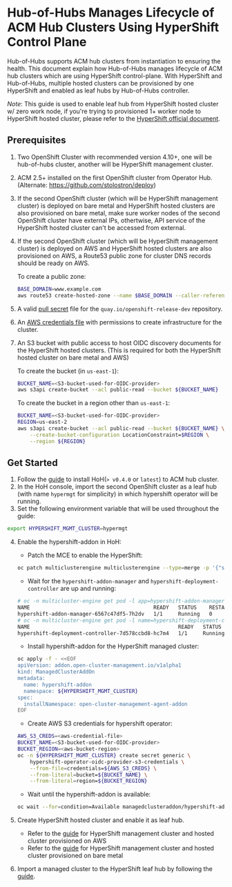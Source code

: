# Hub-of-Hubs Manages Lifecycle of ACM Hub Clusters Using HyperShift Control Plane

Hub-of-Hubs supports ACM hub clusters from instantiation to ensuring the health. This document explain how Hub-of-Hubs manages lifecycle of ACM hub clusters which are using HyperShift control-plane. With HyperShift and Hub-of-Hubs, multiple hosted clusters can be provisioned by one HyperShift and enabled as leaf hubs by Hub-of-Hubs controller.

_Note_: This guide is used to enable leaf hub from HyperShift hosted cluster w/ zero work node, if you're trying to provisioned 1+ worker node to HyperShift hosted cluster, please refer to the [HyperShift official document](https://hypershift-docs.netlify.app/).

## Prerequisites

1. Two OpenShift Cluster with recommended version 4.10+, one will be hub-of-hubs cluster, another will be HyperShift management cluster.
2. ACM 2.5+ installed on the first OpenShift cluster from Operator Hub. (Alternate: https://github.com/stolostron/deploy)
3. If the second OpenShift cluster (which will be HyperShift management cluster) is deployed on bare metal and HyperShift hosted clusters are also provisioned on bare metal, make sure worker nodes of the second OpenShift cluster have external IPs, othertwise, API service of the HyperShift hosted cluster can't be accessed from external.
4. If the second OpenShift cluster (which will be HyperShift management cluster) is deployed on AWS and HyperShift hosted clusters are also provisioned on AWS, a Route53 public zone for cluster DNS records should be ready on AWS.

    To create a public zone:

    ```bash
    BASE_DOMAIN=www.example.com
    aws route53 create-hosted-zone --name $BASE_DOMAIN --caller-reference $(whoami)-$(date --rfc-3339=date)
    ```

5. A valid [pull secret](https://cloud.redhat.com/openshift/install/aws/installer-provisioned) file for the `quay.io/openshift-release-dev` repository.
6. An [AWS credentials file](https://docs.aws.amazon.com/cli/latest/userguide/cli-configure-files.html) with permissions to create infrastructure for the cluster.
7. An S3 bucket with public access to host OIDC discovery documents for the HyperShift hosted clusters. (This is required for both the HyperShift hosted cluster on bare metal and AWS)

    To create the bucket (in `us-east-1`):

    ```bash
    BUCKET_NAME=<S3-bucket-used-for-OIDC-provider>
    aws s3api create-bucket --acl public-read --bucket ${BUCKET_NAME}
    ```

    To create the bucket in a region other than `us-east-1`:

    ```bash
    BUCKET_NAME=<S3-bucket-used-for-OIDC-provider>
    REGION=us-east-2
    aws s3api create-bucket --acl public-read --bucket ${BUCKET_NAME} \
        --create-bucket-configuration LocationConstraint=$REGION \
        --region ${REGION}
    ```

## Get Started

1. Follow the [guide](https://github.com/stolostron/multicluster-globalhub/tree/release-2.5/deploy) to install HoH(`> v0.4.0` or `latest`) to ACM hub cluster.
2. In the HoH console, import the second OpenShift cluster as a leaf hub (with name `hypermgt` for simplicity) in which hypershift operator will be running.
3. Set the following environment variable that will be used throughout the guide:

```bash
export HYPERSHIFT_MGMT_CLUSTER=hypermgt
```

4. Enable the hypershift-addon in HoH:

   - Patch the MCE to enable the HyperShift:

    ```bash
    oc patch multiclusterengine multiclusterengine --type=merge -p '{"spec":{"overrides":{"components":[{"name":"hypershift-preview","enabled": true}]}}}'
    ```

    - Wait for the `hypershift-addon-manager` and `hypershift-deployment-controller` are up and running:

    ```bash
    # oc -n multicluster-engine get pod -l app=hypershift-addon-manager
    NAME                                        READY   STATUS    RESTARTS   AGE
    hypershift-addon-manager-6567c47df5-7h2dv   1/1     Running   0          1m
    # oc -n multicluster-engine get pod -l name=hypershift-deployment-controller
    NAME                                                READY   STATUS    RESTARTS   AGE
    hypershift-deployment-controller-7d578ccbd8-hc7m4   1/1     Running   0          1m
    ```

    - Install hypershift-addon for the HyperShift managed cluster:

    ```bash
    oc apply -f - <<EOF
    apiVersion: addon.open-cluster-management.io/v1alpha1
    kind: ManagedClusterAddOn
    metadata:
      name: hypershift-addon
      namespace: ${HYPERSHIFT_MGMT_CLUSTER}
    spec:
      installNamespace: open-cluster-management-agent-addon
    EOF
    ```

    - Create AWS S3 credentials for hypershift operator:

    ```bash
    AWS_S3_CREDS=<aws-credential-file>
    BUCKET_NAME=<S3-bucket-used-for-OIDC-provider>
    BUCKET_REGION=<aws-bucket-region>
    oc -n ${HYPERSHIFT_MGMT_CLUSTER} create secret generic \
        hypershift-operator-oidc-provider-s3-credentials \
        --from-file=credentials=${AWS_S3_CREDS} \
        --from-literal=bucket=${BUCKET_NAME} \
        --from-literal=region=${BUCKET_REGION}
    ```

    - Wait until the hypershift-addon is available:

    ```bash
    oc wait --for=condition=Available managedclusteraddon/hypershift-addon -n ${HYPERSHIFT_MGMT_CLUSTER} --timeout=600s
    ```

5. Create HyperShift hosted cluster and enable it as leaf hub.

    - Refer to the [guide](./hypershift-aws.md) for HyperShift management cluster and hosted cluster provisioned on AWS
    - Refer to the [guide](./hypershift-bm.md) for HyperShift management cluster and hosted cluster provisioned on bare metal

6. Import a managed cluster to the HyperShift leaf hub by following the [guide](./hypershift-leafhub-import-cluster.md).
